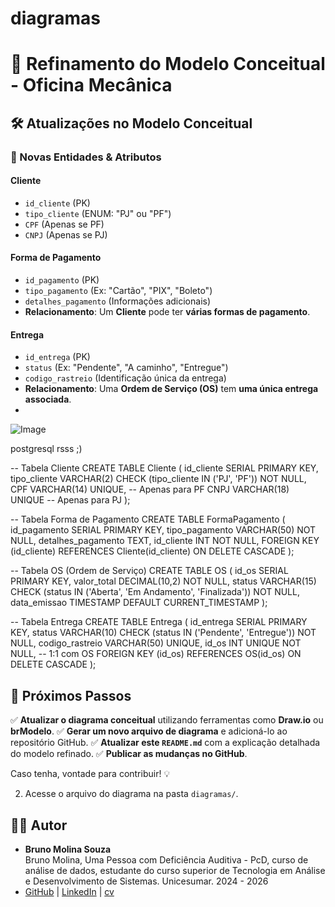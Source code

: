 # diagramas

# 📌 Refinamento do Modelo Conceitual - Oficina Mecânica

## 🛠 Atualizações no Modelo Conceitual

### 🔹 Novas Entidades & Atributos

#### **Cliente**
- `id_cliente` (PK)
- `tipo_cliente` (ENUM: "PJ" ou "PF")
- `CPF` (Apenas se PF)
- `CNPJ` (Apenas se PJ)

#### **Forma de Pagamento**
- `id_pagamento` (PK)
- `tipo_pagamento` (Ex: "Cartão", "PIX", "Boleto")
- `detalhes_pagamento` (Informações adicionais)
- **Relacionamento**: Um **Cliente** pode ter **várias formas de pagamento**.

#### **Entrega**
- `id_entrega` (PK)
- `status` (Ex: "Pendente", "A caminho", "Entregue")
- `codigo_rastreio` (Identificação única da entrega)
- **Relacionamento**: Uma **Ordem de Serviço (OS)** tem **uma única entrega associada**.
- 
![Image](https://github.com/user-attachments/assets/7f5d5e98-fed1-451e-b3c8-a0862ff34035)

 postgresql rsss ;)

-- Tabela Cliente
CREATE TABLE Cliente (
    id_cliente SERIAL PRIMARY KEY,
    tipo_cliente VARCHAR(2) CHECK (tipo_cliente IN ('PJ', 'PF')) NOT NULL,
    CPF VARCHAR(14) UNIQUE,  -- Apenas para PF
    CNPJ VARCHAR(18) UNIQUE  -- Apenas para PJ
);

-- Tabela Forma de Pagamento
CREATE TABLE FormaPagamento (
    id_pagamento SERIAL PRIMARY KEY,
    tipo_pagamento VARCHAR(50) NOT NULL,
    detalhes_pagamento TEXT,
    id_cliente INT NOT NULL,
    FOREIGN KEY (id_cliente) REFERENCES Cliente(id_cliente) ON DELETE CASCADE
);

-- Tabela OS (Ordem de Serviço)
CREATE TABLE OS (
    id_os SERIAL PRIMARY KEY,
    valor_total DECIMAL(10,2) NOT NULL,
    status VARCHAR(15) CHECK (status IN ('Aberta', 'Em Andamento', 'Finalizada')) NOT NULL,
    data_emissao TIMESTAMP DEFAULT CURRENT_TIMESTAMP
);

-- Tabela Entrega
CREATE TABLE Entrega (
    id_entrega SERIAL PRIMARY KEY,
    status VARCHAR(10) CHECK (status IN ('Pendente', 'Entregue')) NOT NULL,
    codigo_rastreio VARCHAR(50) UNIQUE,
    id_os INT UNIQUE NOT NULL,  -- 1:1 com OS
    FOREIGN KEY (id_os) REFERENCES OS(id_os) ON DELETE CASCADE
);


## 🚀 Próximos Passos
✅ **Atualizar o diagrama conceitual** utilizando ferramentas como **Draw.io** ou **brModelo**.
✅ **Gerar um novo arquivo de diagrama** e adicioná-lo ao repositório GitHub.
✅ **Atualizar este `README.md`** com a explicação detalhada do modelo refinado.
✅ **Publicar as mudanças no GitHub**.

Caso tenha, vontade para contribuir! 💡

2. Acesse o arquivo do diagrama na pasta `diagramas/`.

## 👨‍💻 Autor
- **Bruno Molina Souza**  
Bruno Molina, Uma Pessoa com Deficiência Auditiva - PcD, curso de análise de dados,
estudante do curso superior de Tecnologia em Análise e Desenvolvimento de Sistemas. Unicesumar. 2024 - 2026
- [GitHub](https://github.com/brumab) | [LinkedIn](https://www.linkedin.com/in/brumab1122/) | [cv](https://brumab.github.io/cur/)


